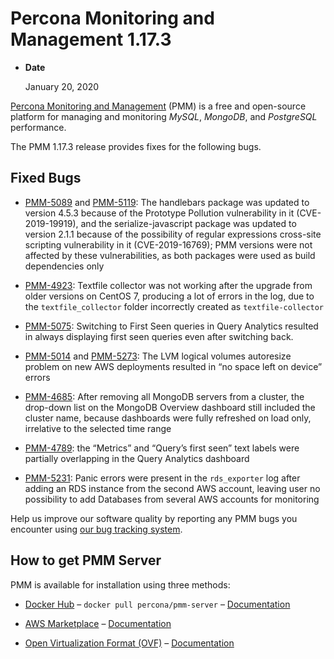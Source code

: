 # Percona Monitoring and Management 1.17.3


* **Date**

    January 20, 2020


[Percona Monitoring and Management](https://www.percona.com/doc/percona-monitoring-and-management/index.html) (PMM) is a free and open-source platform for managing and monitoring *MySQL*, *MongoDB*, and *PostgreSQL* performance.

The PMM 1.17.3 release provides fixes for the following bugs.

## Fixed Bugs


* [PMM-5089](https://jira.percona.com/browse/PMM-5089) and [PMM-5119](https://jira.percona.com/browse/PMM-5119): The handlebars package was updated to
version 4.5.3 because of the Prototype Pollution vulnerability in it
(CVE-2019-19919), and the serialize-javascript package was updated to version
2.1.1 because of the possibility of regular expressions cross-site scripting
vulnerability in it (CVE-2019-16769); PMM versions were not affected by these
vulnerabilities, as both packages were used as build dependencies only


* [PMM-4923](https://jira.percona.com/browse/PMM-4923): Textfile collector was not working after the upgrade from
older versions on CentOS 7, producing a lot of errors in the log, due to the
`textfile_collector` folder incorrectly created as `textfile-collector`


* [PMM-5075](https://jira.percona.com/browse/PMM-5075): Switching to First Seen queries in Query Analytics resulted in
always displaying first seen queries even after switching back.


* [PMM-5014](https://jira.percona.com/browse/PMM-5014) and [PMM-5273](https://jira.percona.com/browse/PMM-5273): The LVM logical volumes autoresize problem
on new AWS deployments resulted in “no space left on device” errors


* [PMM-4685](https://jira.percona.com/browse/PMM-4685): After removing all MongoDB servers from a cluster, the
drop-down list on the MongoDB Overview dashboard still included the cluster
name, because dashboards were fully refreshed on load only, irrelative to the
selected time range


* [PMM-4789](https://jira.percona.com/browse/PMM-4789): the “Metrics” and “Query’s first seen” text labels were
partially overlapping in the Query Analytics dashboard


* [PMM-5231](https://jira.percona.com/browse/PMM-5231): Panic errors were present in the `rds_exporter` log after
adding an RDS instance from the second AWS account, leaving user no
possibility to add Databases from several AWS accounts for monitoring

Help us improve our software quality by reporting any PMM bugs you encounter using [our bug tracking system](https://jira.percona.com/secure/Dashboard.jspa).

## How to get PMM Server

PMM is available for installation using three methods:


* [Docker Hub](https://hub.docker.com/r/percona/pmm-server/) – `docker pull percona/pmm-server` – [Documentation](https://www.percona.com/doc/percona-monitoring-and-management/deploy/server/docker.html)


* [AWS Marketplace](https://aws.amazon.com/marketplace/pp/B077J7FYGX) – [Documentation](https://www.percona.com/doc/percona-monitoring-and-management/deploy/server/ami.html)


* [Open Virtualization Format (OVF)](https://www.percona.com/downloads/pmm/) – [Documentation](https://www.percona.com/doc/percona-monitoring-and-management/deploy/server/virtual-appliance.html)
